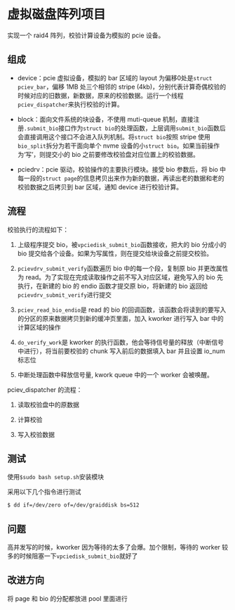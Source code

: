 # 虚拟磁盘阵列项目

实现一个 raid4 阵列，校验计算设备为模拟的 pcie 设备。

## 组成

* device：pcie 虚拟设备，模拟的 bar 区域的 layout 为偏移0处是`struct pciev_bar`，偏移 1MB 处三个相邻的 stripe (4kb)，分别代表计算奇偶校验的时候对应的旧数据，新数据，原来的校验数据。运行一个线程`pciev_dispatcher`来执行校验的计算。

* block：面向文件系统的块设备，不使用 muti-queue 机制，直接注册`.submit_bio`接口作为`struct bio`的处理函数，上层调用`submit_bio`函数后会直接调用这个接口不会进入队列机制。将`struct bio`按照 stripe 使用`bio_split`拆分为若干面向单个 nvme 设备的小`struct bio`。如果当前操作为‘写’，则提交小的 bio 之前要修改校验盘对应位置上的校验数据。

* pciedrv：pcie 驱动，校验操作的主要执行模块。接受 bio 参数后，将 bio 中每一段的`struct page`的信息拷贝出来作为新的数据，再读出老的数据和老的校验数据之后拷贝到 bar 区域，通知 device 进行校验计算。

## 流程

校验执行的流程如下：

1. 上级程序提交 bio，被`vpciedisk_submit_bio`函数接收，把大的 bio 分成小的 bio 提交给各个设备。如果为写属性，则在提交给块设备之前提交校验。

2. `pcievdrv_submit_verify`函数遍历 bio 中的每一个段，复制原 bio 并更改属性为 read。为了实现在完成读取操作之前不写入对应区域，避免写入的 bio 先执行，在新建的 bio 的 endio 函数才提交原 bio，将新建的 bio 返回给`pcievdrv_submit_verify`进行提交

3. `pciev_read_bio_endio`是 read 的 bio 的回调函数，该函数会将读到的要写入的分区的原来数据拷贝到新的缓冲页里面，加入 kworker 进行写入 bar 中的计算区域的操作

4. `do_verify_work`是 kworker 的执行函数，他会等待信号量的释放（中断信号中进行），将当前要校验的 chunk 写入前后的数据填入 bar 并且设置 io_num 标志位

5. 中断处理函数中释放信号量, kwork queue 中的一个 worker 会被唤醒。

pciev_dispatcher 的流程：

1. 读取校验盘中的原数据

2. 计算校验

3. 写入校验数据

## 测试

使用`$sudo bash setup.sh`安装模块

采用以下几个指令进行测试

```bash
$ dd if=/dev/zero of=/dev/graiddisk bs=512
```

## 问题

高并发写的时候，kworker 因为等待的太多了会爆。加个限制，等待的 worker 较多的时候阻塞一下`vpciedisk_submit_bio`就好了

## 改进方向

将 page 和 bio 的分配都放进 pool 里面进行